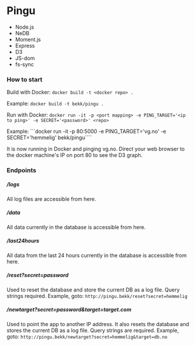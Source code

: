 # Pingu

* Node.js
* NeDB
* Moment.js
* Express
* D3
* JS-dom
* fs-sync

### How to start
Build with Docker:
```docker build -t <docker repo> .```
	
Example:
```docker build -t bekk/pingu .```

Run with Docker:
```docker run -it -p <port mapping> -e PING_TARGET='<ip to ping>' -e SECRET='<password>' <repo>```
	
Example:
```docker run -it -p 80:5000 -e PING_TARGET='vg.no' -e SECRET='hemmelig' bekk/pingu````

It is now running in Docker and pinging vg.no. Direct your web browser to the docker machine's IP on port 80 to see the D3 graph.

### Endpoints

##### /logs
All log files are accessible from here.

##### /data
All data currently in the database is accessible from here.

##### /last24hours
All data from the last 24 hours currently in the database is accessible from here.

##### /reset?secret=password
Used to reset the database and store the current DB as a log file. Query strings required.
Example, goto: ```http://pingu.bekk/reset?secret=hemmelig```
	
##### /newtarget?secret=password&target=target.com
Used to point the app to another IP address. It also resets the database and stores the current DB as a log file. Query strings are required.
Example, goto: ```http://pingu.bekk/newtarget?secret=hemmelig&target=db.no```